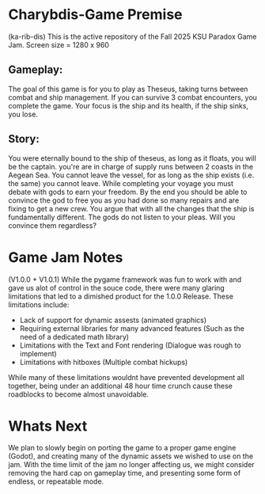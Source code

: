 # Charybdis-Game Premise
(ka-rib-dis)
This is the active repository of the Fall 2025 KSU Paradox Game Jam.
Screen size = 1280 x 960
## Gameplay:
The goal of this game is for you to play as Theseus, taking turns between combat and ship management. If you can survive 3 combat encounters, you complete the game. Your focus is the ship and its health, if the ship sinks, you lose.
## Story:
You were eternally bound to the ship of theseus, as long as it floats, you will be the captain. you're are in charge of supply runs between 2 coasts in the Aegean Sea. You cannot leave the vessel, for as long as the ship exists (i.e. the same) you cannot leave. While completing your voyage you must debate with gods to earn your freedom. By the end you should be able to convince the god to free you as you had done so many repairs and are fixing to get a new crew. You argue that with all the changes that the ship is fundamentally different. The gods do not listen to your pleas. Will you convince them regardless?

# Game Jam Notes
(V1.0.0 + V1.0.1)
While the pygame framework was fun to work with and gave us alot of control in the souce code, there were many glaring limitations that led to a dimished product for the 1.0.0 Release. These limitations include: <br />
- Lack of support for dynamic assests (animated graphics)
- Requiring external libraries for many advanced features (Such as the need of a dedicated math library)
- Limitations with the Text and Font rendering (Dialogue was rough to implement)
- Limitations with hitboxes (Multiple combat hickups)

While many of these limitations wouldnt have prevented development all together, being under an additional 48 hour time crunch cause these roadblocks to become almost unavoidable. 

# Whats Next
We plan to slowly begin on porting the game to a proper game engine (Godot), and creating many of the dynamic assets we wished to use on the jam. With the time limit of the jam no longer affecting us, we might consider removing the hard cap on gameplay time, and presenting some form of endless, or repeatable mode.
